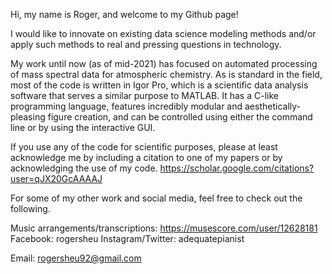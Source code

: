 Hi, my name is Roger, and welcome to my Github page!

I would like to innovate on existing data science modeling methods and/or apply such methods to real and pressing questions in technology.

My work until now (as of mid-2021) has focused on automated processing of mass spectral data for atmospheric chemistry. 
As is standard in the field, most of the code is written in Igor Pro, which is a scientific data analysis software that serves a similar purpose to MATLAB.
It has a C-like programming language, features incredibly modular and aesthetically-pleasing figure creation, and can be controlled using either the command line or by using the interactive GUI.

If you use any of the code for scientific purposes, please at least acknowledge me by including a citation to one of my papers or by acknowledging the use of my code.
https://scholar.google.com/citations?user=qJX20GcAAAAJ

For some of my other work and social media, feel free to check out the following.

Music arrangements/transcriptions: https://musescore.com/user/12628181
Facebook: rogersheu
Instagram/Twitter: adequatepianist

Email: rogersheu92@gmail.com

<!---
rogersheu/rogersheu is a ✨ special ✨ repository because its `README.md` (this file) appears on your GitHub profile.
You can click the Preview link to take a look at your changes.
--->
